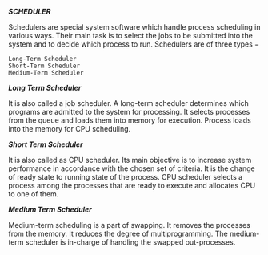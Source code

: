 ***SCHEDULER***

Schedulers are special system software which handle process scheduling in various ways. 
Their main task is to select the jobs to be submitted into the system and to decide which process to run. Schedulers are of three types −

    Long-Term Scheduler
    Short-Term Scheduler
    Medium-Term Scheduler

***Long Term Scheduler***

It is also called a job scheduler. A long-term scheduler determines which programs are admitted to the system for processing. 
It selects processes from the queue and loads them into memory for execution. Process loads into the memory for CPU scheduling.

***Short Term Scheduler***

It is also called as CPU scheduler. Its main objective is to increase system performance in accordance with the chosen set of criteria. 
It is the change of ready state to running state of the process. CPU scheduler selects a process among the processes that are ready to execute and 
allocates CPU to one of them.

***Medium Term Scheduler***

Medium-term scheduling is a part of swapping. It removes the processes from the memory. It reduces the degree of multiprogramming. 
The medium-term scheduler is in-charge of handling the swapped out-processes.
